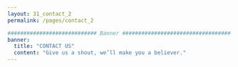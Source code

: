 ```yaml
---
layout: 31_contact_2
permalink: /pages/contact_2

############################ Banner ##################################
banner:
  title: "CONTACT US"
  content: "Give us a shout, we’ll make you a believer."
---
```

